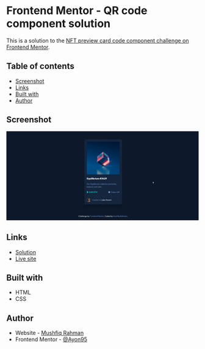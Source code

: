 # Frontend Mentor - QR code component solution

This is a solution to the [NFT preview card code component challenge on Frontend Mentor](https://www.frontendmentor.io/challenges/nft-preview-card-component-SbdUL_w0U).

## Table of contents

- [Screenshot](#screenshot)
- [Links](#links)
- [Built with](#built-with)
- [Author](#author)

## Screenshot

![](./screenshot.png)

## Links

- [Solution](https://www.frontendmentor.io/solutions/nft-preview-card-component-using-semantic-html-and-css-d-QSbTad8)
- [Live site](https://fm-challenge-nft-preview-card-component.netlify.app/)

## Built with

- HTML
- CSS

## Author

- Website - [Mushfiq Rahman](https://mushfiq-rahman.netlify.app)
- Frontend Mentor - [@Ayon95](https://www.frontendmentor.io/profile/Ayon95)
